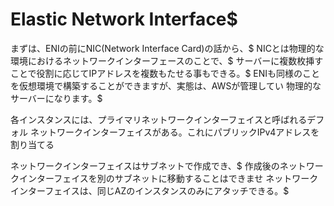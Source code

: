 # Elastic Network Interface$

まずは、ENIの前にNIC(Network Interface Card)の話から、$
NICとは物理的な環境におけるネットワークインターフェースのことで、$
サーバーに複数枚挿すことで役割に応じてIPアドレスを複数もたせる事もできる。$
ENIも同様のことを仮想環境で構築することができますが、実態は、AWSが管理してい
物理的なサーバーになります。$

各インスタンスには、プライマリネットワークインターフェイスと呼ばれるデフォル
ネットワークインターフェイスがある。これにパブリックIPv4アドレスを割り当てる

ネットワークインターフェイスはサブネットで作成でき、$
作成後のネットワークインターフェイスを別のサブネットに移動することはできませ
ネットワークインターフェイスは、同じAZのインスタンスのみにアタッチできる。$



